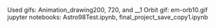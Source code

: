 Used gifs: Animation_drawing200, 720, and __1
Orbit gif: em-orb10.gif
jupyter notebooks: Astro98Test.ipynb, final_project_save_copy1.ipynb
